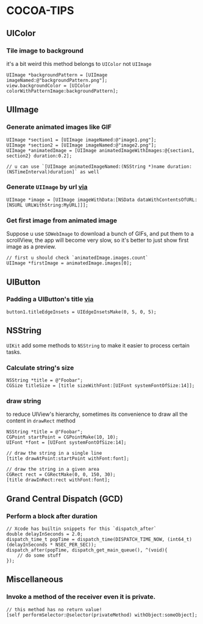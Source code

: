 COCOA-TIPS
==========

UIColor
-------

### Tile image to background

it's a bit weird this method belongs to `UIColor` not `UIImage`
```
UIImage *backgroundPattern = [UIImage imageNamed:@"backgroundPattern.png"];
view.backgroundColor = [UIColor colorWithPatternImage:backgroundPattern];
```


UIImage
-------

### Generate animated images like GIF

```
UIImage *section1 = [UIImage imageNamed:@"image1.png"];
UIImage *section2 = [UIImage imageNamed:@"image2.png"];
UIImage *animatedImage = [UIImage animatedImageWithImages:@{section1, section2} duration:0.2];

// u can use `[UIImage animatedImageNamed:(NSString *)name duration:(NSTimeInterval)duration]` as well
```

### Generate `UIImage` by url [via](http://stackoverflow.com/a/2782491/94962)

```
UIImage *image = [UIImage imageWithData:[NSData dataWithContentsOfURL:[NSURL URLWithString:MyURL]]];
```

### Get first image from animated image

Suppose u use `SDWebImage` to download a bunch of GIFs, and put them to a scrollView, the app will become very slow, so it's better to just show first image as a preview.

```
// first u should check `animatedImage.images.count`
UIImage *firstImage = animatedImage.images[0];
```


UIButton
--------

### Padding a UIButton's title [via](http://blog.daveworld.net/2011/03/how-to-add-padding-to-uibuttons-title.html)

```
button1.titleEdgeInsets = UIEdgeInsetsMake(0, 5, 0, 5);
```


NSString
--------

`UIKit` add some methods to `NSString` to make it easier to process certain tasks.

### Calculate string's size

```
NSString *title = @"Foobar";
CGSize titleSize = [title sizeWithFont:[UIFont systemFontOfSize:14]];
```

### draw string

to reduce UIView's hierarchy, sometimes its convenience to draw all the content in `drawRect` method

```
NSString *title = @"Foobar";
CGPoint startPoint = CGPointMake(10, 10);
UIFont *font = [UIFont systemFontOfSize:14];

// draw the string in a single line
[title drawAtPoint:startPoint withFont:font];

// draw the string in a given area
CGRect rect = CGRectMake(0, 0, 150, 30);
[title drawInRect:rect withFont:font];
```


Grand Central Dispatch (GCD)
----------------------------

### Perform a block after duration

```
// Xcode has builtin snippets for this `dispatch_after` 
double delayInSeconds = 2.0;
dispatch_time_t popTime = dispatch_time(DISPATCH_TIME_NOW, (int64_t)(delayInSeconds * NSEC_PER_SEC));
dispatch_after(popTime, dispatch_get_main_queue(), ^(void){
	// do some stuff
});
```


Miscellaneous
-------------

### Invoke a method of the receiver even it is private.

```
// this method has no return value!
[self performSelector:@selector(privateMethod) withObject:someObject];
```

